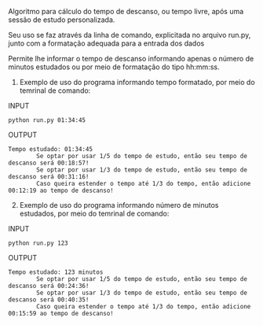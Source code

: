 Algoritmo para cálculo do tempo de descanso, ou tempo livre, após uma sessão de estudo personalizada.

Seu uso se faz através da linha de comando, explicitada no arquivo run.py, junto com a formatação adequada para a entrada dos dados

Permite lhe informar o tempo de descanso informando apenas o número de minutos estudados ou por meio de formatação do tipo hh:mm:ss.

1. Exemplo de uso do programa informando tempo formatado, por meio do temrinal de comando:

INPUT

```
python run.py 01:34:45
```

OUTPUT

```
Tempo estudado: 01:34:45
        Se optar por usar 1/5 do tempo de estudo, então seu tempo de descanso será 00:18:57!
        Se optar por usar 1/3 do tempo de estudo, então seu tempo de descanso será 00:31:16!
        Caso queira estender o tempo até 1/3 do tempo, então adicione 00:12:19 ao tempo de descanso!
```

2. Exemplo de uso do programa informando número de minutos estudados, por meio do temrinal de comando:

INPUT

```
python run.py 123
```

OUTPUT

```
Tempo estudado: 123 minutos
        Se optar por usar 1/5 do tempo de estudo, então seu tempo de descanso será 00:24:36!
        Se optar por usar 1/3 do tempo de estudo, então seu tempo de descanso será 00:40:35!
        Caso queira estender o tempo até 1/3 do tempo, então adicione 00:15:59 ao tempo de descanso!
```
